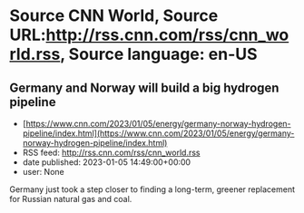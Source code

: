 # Source CNN World, Source URL:http://rss.cnn.com/rss/cnn_world.rss, Source language: en-US

## Germany and Norway will build a big hydrogen pipeline
 - [https://www.cnn.com/2023/01/05/energy/germany-norway-hydrogen-pipeline/index.html](https://www.cnn.com/2023/01/05/energy/germany-norway-hydrogen-pipeline/index.html)
 - RSS feed: http://rss.cnn.com/rss/cnn_world.rss
 - date published: 2023-01-05 14:49:00+00:00
 - user: None

Germany just took a step closer to finding a long-term, greener replacement for Russian natural gas and coal.

